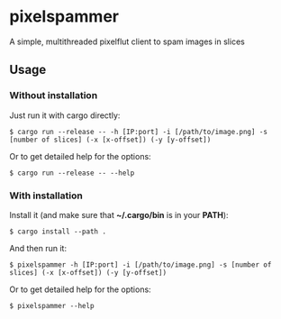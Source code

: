 # pixelspammer
A simple, multithreaded pixelflut client to spam images in slices

## Usage
### Without installation
Just run it with cargo directly:
```
$ cargo run --release -- -h [IP:port] -i [/path/to/image.png] -s [number of slices] (-x [x-offset]) (-y [y-offset])
```
Or to get detailed help for the options:
```
$ cargo run --release -- --help
```

### With installation
Install it (and make sure that **~/.cargo/bin** is in your **PATH**):
```
$ cargo install --path .
```
And then run it:
```
$ pixelspammer -h [IP:port] -i [/path/to/image.png] -s [number of slices] (-x [x-offset]) (-y [y-offset])
```
Or to get detailed help for the options:
```
$ pixelspammer --help
```
